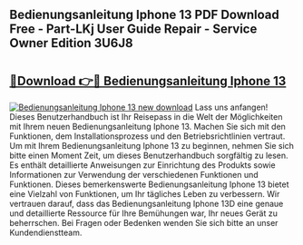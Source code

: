 ## Bedienungsanleitung Iphone 13 PDF Download Free - Part-LKj User Guide Repair - Service Owner Edition 3U6J8

# <h2><a href="http://df3dqkt.blite.top/?on=Bedienungsanleitung+Iphone+13">🔗Download 👉🔴 Bedienungsanleitung Iphone 13</a></h2>

[![Bedienungsanleitung Iphone 13 new download](https://i.imgur.com/lujVjoI.png)](http://df3dqkt.blite.top/?on=Bedienungsanleitung+Iphone+13)
Lass uns anfangen! Dieses Benutzerhandbuch ist Ihr Reisepass in die Welt der Möglichkeiten mit Ihrem neuen Bedienungsanleitung Iphone 13. Machen Sie sich mit den Funktionen, dem Installationsprozess und den Betriebsrichtlinien vertraut. Um mit Ihrem Bedienungsanleitung Iphone 13 zu beginnen, nehmen Sie sich bitte einen Moment Zeit, um dieses Benutzerhandbuch sorgfältig zu lesen. Es enthält detaillierte Anweisungen zur Einrichtung des Produkts sowie Informationen zur Verwendung der verschiedenen Funktionen und Funktionen. Dieses bemerkenswerte Bedienungsanleitung Iphone 13 bietet eine Vielzahl von Funktionen, um Ihr tägliches Leben zu verbessern. Wir vertrauen darauf, dass das Bedienungsanleitung Iphone 13D eine genaue und detaillierte Ressource für Ihre Bemühungen war, Ihr neues Gerät zu beherrschen. Bei Fragen oder Bedenken wenden Sie sich bitte an unser Kundendienstteam.
